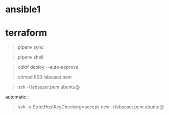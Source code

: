 # ansible1

# terraform

> pipenv sync  

> pipenv shell  

> cdktf deploy --auto-approve  

> chmod 600 labsuser.pem 

> ssh -i labsuser.pem ubuntu@

automatic :

> ssh -o StrictHostKeyChecking=accept-new -i labsuser.pem ubuntu@
